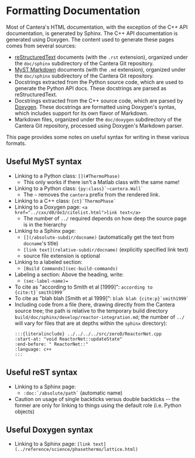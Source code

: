# Formatting Documentation

Most of Cantera's HTML documentation, with the exception of the C++ API documentation,
is generated by Sphinx. The C++ API documentation is generated using Doxygen. The
content used to generate these pages comes from several sources:

- [reStructuredText](https://www.sphinx-doc.org/en/master/usage/restructuredtext/basics.html)
  documents (with the `.rst` extension), organized under the `doc/sphinx` subdirectory
  of the Cantera Git repository.
- [MyST Markdown](https://myst-parser.readthedocs.io/en/latest/index.html)
  documents (with the `.md` extension), organized under the `doc/sphinx` subdirectory of
  the Cantera Git repository.
- Docstrings extracted from the Python source code, which are used to generate the
  Python API docs. These docstrings are parsed as reStructuredText.
- Docstrings extracted from the C++ source code, which are parsed by
  [Doxygen](https://www.doxygen.nl/manual/docblocks.html). These docstrings are
  formatted using Doxygen's syntax, which includes support for its own flavor of
  Markdown.
- Markdown files, organized under the `doc/doxygen` subdirectory of the
  Cantera Git repository, processed using Doxygen's Markdown parser.

This page provides some notes on useful syntax for writing in these various formats.

## Useful MyST syntax
- Linking to a Python class: `[](#ThermoPhase)`
  - This only works if there isn't a Matlab class with the same name!
- Linking to a Python class: ``` {py:class}`~cantera.Wall` ```
  - The `~` removes the `cantera` prefix from the rendered link.
- Linking to a C++ class: ``` {ct}`ThermoPhase`  ```
- Linking to a Doxygen page: `<a href="../cxx/d0/de3/citelist.html">link text</a>`
  - The number of `../` required depends on how deep the source page is in the hierarchy
- Linking to a Sphinx page:
  - `[](/absolute-subdir/docname)` (automatically get the text from `docname`'s title)
  - `[link text](relative-subdir/docname)` (explicitly specified link text)
  - source file extension is optional
- Linking to a labeled section:
  - `[Build Commands](sec-build-commands)`
- Labeling a section: Above the heading, write:
  - `(sec-label-name)=`
- To cite as "according to Smith et al \[1999]": ``` according to {cite:t}`smith1999` ```
- To cite as "blah blah \[Smith et al 1999]": ``` blah blah {cite:p}`smith1999` ```
- Including code from a file (here, drawing directly from the Cantera source tree; the path is relative to the temporary build directory `build/doc/sphinx/develop/reactor-integration.md`; the number of `../` will vary for files that are at depths within the `sphinx` directory):
   ```
   :::{literalinclude} ../../../../src/zeroD/ReactorNet.cpp
   :start-at: "void ReactorNet::updateState"
   :end-before: " ReactorNet::"
   :language: c++
   :::
   ```

## Useful reST syntax
- Linking to a Sphinx page:
  - `` :doc:`/absolute/path` `` (automatic name)
- Caution on usage of single backticks versus double backticks -- the former are only for linking to things using the default role (i.e. Python objects)

## Useful Doxygen syntax
- Linking to a Sphinx page: `[link text](../reference/science/phasethermo/lattice.html)`
